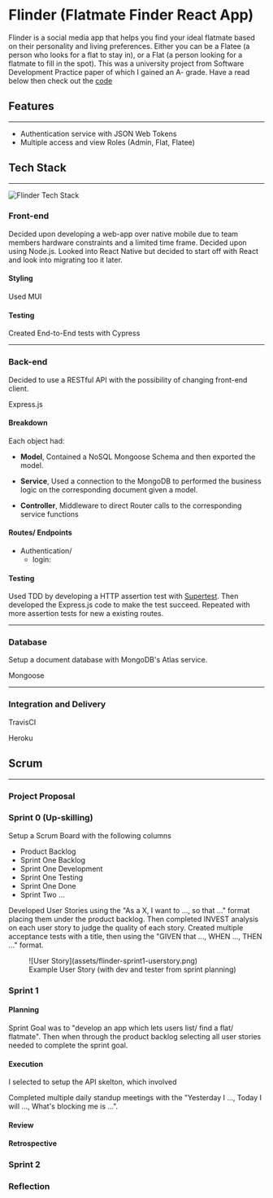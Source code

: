 # Flinder (Flatmate Finder React App)

Flinder is a social media app that helps you find your ideal flatmate based on their personality and living preferences. Either you can be a Flatee (a person who looks for a flat to stay in), or a Flat (a person looking for a flatmate to fill in the spot). This was a university project from Software Development Practice paper of which I gained an A- grade. Have a read below then check out the [code](https://www.github.com/finn-stainton/flinder)

## Features

---

- Authentication service with JSON Web Tokens
- Multiple access and view Roles (Admin, Flat, Flatee)

## Tech Stack

---

![Flinder Tech Stack](/Users/finn/Documents/GitHub/finn-stainton.github.io/docs/Projects/assets/Flinder-Diagram.png)

### Front-end

Decided upon developing a web-app over native mobile due to team members hardware constraints and a limited time frame. Decided upon using Node.js. Looked into React Native but decided to start off with React and look into migrating too it later.

#### Styling

Used MUI

#### Testing

Created End-to-End tests with Cypress

---

### Back-end

Decided to use a RESTful API with the possibility of changing front-end client.

Express.js

#### Breakdown

Each object had:

- **Model**, Contained a NoSQL Mongoose Schema and then exported the model. 

- **Service**, Used a connection to the MongoDB to performed the business logic on the corresponding document given a model. 

- **Controller**, Middleware to direct Router calls to the corresponding service functions

#### Routes/ Endpoints

- Authentication/
  - login: 

#### Testing

Used TDD by developing a HTTP assertion test with [Supertest](https://www.npmjs.com/package/supertest). Then developed the Express.js code to make the test succeed. Repeated with more assertion tests for new a existing routes.

---

### Database

Setup a document database with MongoDB's Atlas service.

Mongoose

---

### Integration and Delivery

TravisCI

Heroku

## Scrum

---

### Project Proposal

### Sprint 0 (Up-skilling)

Setup a Scrum Board with the following columns

- Product Backlog
- Sprint One Backlog
- Sprint One Development
- Sprint One Testing
- Sprint One Done
- Sprint Two ...

Developed User Stories using the "As a X, I want to ..., so that ..." format placing them under the product backlog. Then completed INVEST analysis on each user story to judge the quality of each story. Created multiple acceptance tests with a title, then using the "GIVEN that ..., WHEN ..., THEN ..." format.

<figure markdown>
  ![User Story](assets/flinder-sprint1-userstory.png)
  <figcaption>Example User Story (with dev and tester from sprint planning)</figcaption>
</figure>

### Sprint 1

#### Planning

Sprint Goal was to "develop an app which lets users list/ find a flat/ flatmate". Then when through the product backlog selecting all user stories needed to complete the sprint goal.

#### Execution

I selected to setup the API skelton, which involved 

Completed multiple daily standup meetings with the "Yesterday I ..., Today I will ..., What's blocking me is ...".

#### Review

#### Retrospective

### Sprint 2

### Reflection
